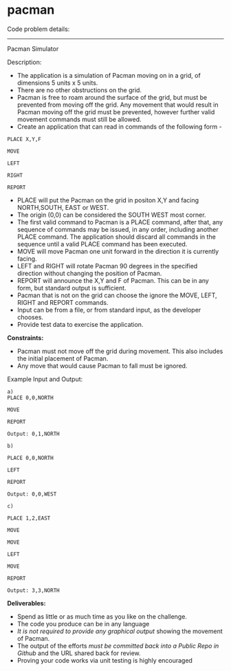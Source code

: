 # pacman

Code problem details:

-----------

Pacman Simulator

Description:

- The application is a simulation of Pacman moving on in a grid, of dimensions 5 units x 5 units.
- There are no other obstructions on the grid.
- Pacman is free to roam around the surface of the grid, but must be prevented from moving off the grid. Any movement that would result in Pacman moving off the grid must  be prevented, however further valid movement commands must still be allowed.
- Create an application that can read in commands of the following form -

```
PLACE X,Y,F

MOVE

LEFT

RIGHT

REPORT
```

- PLACE will put the Pacman on the grid in positon X,Y and facing NORTH,SOUTH, EAST or WEST.
- The origin (0,0) can be considered the SOUTH WEST most corner.
- The first valid command to Pacman is a PLACE command, after that, any sequence of commands may be issued, in any order, including another PLACE command. The application should discard all commands in the sequence until a valid PLACE command has been executed.
- MOVE will move Pacman one unit forward in the direction it is currently facing.
- LEFT and RIGHT will rotate Pacman 90 degrees in the specified direction without changing the position of Pacman.
- REPORT will announce the X,Y and F of Pacman. This can be in any form, but standard output is sufficient.
- Pacman that is not on the grid can choose the ignore the MOVE, LEFT, RIGHT and REPORT commands.
- Input can be from a file, or from standard input, as the developer chooses.
- Provide test data to exercise the application.

**Constraints:**

- Pacman must not move off the grid during movement. This also includes the initial placement of Pacman.
- Any move that would cause Pacman to fall must be ignored.

Example Input and Output:
```
a)
PLACE 0,0,NORTH

MOVE

REPORT

Output: 0,1,NORTH
```
```
b)

PLACE 0,0,NORTH

LEFT

REPORT

Output: 0,0,WEST
```
```
c)

PLACE 1,2,EAST

MOVE

MOVE

LEFT

MOVE

REPORT

Output: 3,3,NORTH
```

**Deliverables:**
- Spend as little or as much time as you like on the challenge.
- The code you produce can be in any language
- *It is not required to provide any graphical output* showing the movement of Pacman.
- The output of the efforts *must be committed back into a Public Repo in Github* and the URL shared back for review.
- Proving your code works via unit testing is highly encouraged




